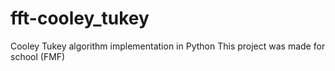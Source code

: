 # fft-cooley_tukey
Cooley Tukey algorithm implementation in Python
This project was made for school (FMF)